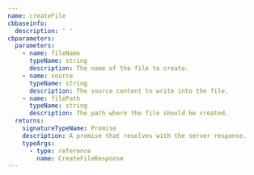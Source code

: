 ```yaml
---
name: createFile
cbbaseinfo:
  description: ' '
cbparameters:
  parameters:
    - name: fileName
      typeName: string
      description: The name of the file to create.
    - name: source
      typeName: string
      description: The source content to write into the file.
    - name: filePath
      typeName: string
      description: The path where the file should be created.
  returns:
    signatureTypeName: Promise
    description: A promise that resolves with the server response.
    typeArgs:
      - type: reference
        name: CreateFileResponse
---
```

<CBBaseInfo/> 
 <CBParameters/>